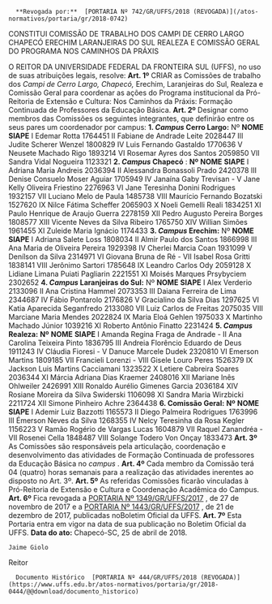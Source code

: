       **Revogada por:**  [PORTARIA Nº 742/GR/UFFS/2018 (REVOGADA)](/atos-normativos/portaria/gr/2018-0742) 

   CONSTITUI COMISSÃO DE TRABALHO DOS CAMPI DE CERRO LARGO CHAPECÓ ERECHIM LARANJEIRAS DO SUL REALEZA E COMISSÃO GERAL DO PROGRAMA NOS CAMINHOS DA PRÁXIS  

 O REITOR DA UNIVERSIDADE FEDERAL DA FRONTEIRA SUL (UFFS), no uso de suas atribuições legais, resolve:   **Art. 1º** CRIAR as Comissões de trabalho dos *Campi de Cerro Largo, Chapecó,* Erechim, Laranjeiras do Sul, Realeza e Comissão Geral para coordenar as ações do Programa institucional da Pró-Reitoria de Extensão e Cultura: Nos Caminhos da Práxis: Formação Continuada de Professores da Educação Básica.   **Art. 2º** Designar como membros das Comissões os seguintes integrantes, que definirão entre os seus pares um coordenador por campus: **1. *Campus* Cerro Largo:**     Nº  **NOME**    **SIAPE**      I   Edemar Rotta   1764451     II   Fabiane de Andrade Leite   2028447     III   Judite Scherer Wenzel   1800829     IV   Luis Fernando Gastaldo   1770636     V   Neusete Machado Rigo   1893214     VI   Rosemar Ayres dos Santos   2059850     VII   Sandra Vidal Nogueira   1123321       **2. *Campus* Chapecó** :     **Nº**    **NOME**    **SIAPE**      I   Adriana Maria Andreis   2036394     II   Alessandra Bonassoli Prado   2420378     III   Denise Consuelo Moser Aguiar   1705949     IV   Janaína Gaby Trevisan   -     V   Jane Kelly Oliveira Friestino   2276963     VI   Jane Teresinha Donini Rodrigues   1932157     VII   Luciano Melo de Paula   1485738     VIII   Maurício Fernando Bozatski   1527620     IX   Nilce Fátima Scheffer   2065903     X   Noeli Gemelli Reali   1834251     XI   Paulo Henrique de Araujo Guerra   2278159     XII   Pedro Augusto Pereira Borges   1808577     XIII   Vicente Neves da Silva Ribeiro   1765750     XIV   Willian Simões   1961455     XI   Zuleide Maria Ignácio   1174433       **3. *Campus* Erechim:**     Nº  **NOME**    **SIAPE**      I   Adriana Salete Loss   1808034     II   Almir Paulo dos Santos   1866998     III   Ana Maria de Oliveira Pereira   1929398     IV   Cherlei Marcia Coan   1931099     V   Denílson da Silva   2314971     VI   Giovana Bruna de Ré   -     VII   Isabel Rosa Gritti   1838141     VIII   Jerônimo Sartori   1785648     IX   Leandro Carlos Ody   2059128     X   Lidiane Limana Puiati Pagliarin   2221551     XI   Moisés Marques Prsybyciem   2302652       **4. *Campus* Laranjeiras do Sul:**     Nº  **NOME**    **SIAPE**      I   Alex Verderio   2133096     II   Ana Cristina Hammel   2073353     III   Daiana Ferreira de Lima   2344687     IV   Fábio Pontarolo   2176826     V   Gracialino da Silva Dias   1297625     VI   Katia Aparecida Seganfredo   2133080     VII   Luiz Carlos de Freitas   2075035     VIII   Marciane Maria Mendes   2022824     IX   Maria Eloá Gehlen   1975033     X   Martinho Machado Júnior   1039216     XI   Roberto Antônio Finatto   2231424       **5. *Campus* Realeza:**      **Nº**    **NOME**    **SIAPE**      I   Amanda Regina Fraga de Andrade   -     II   Ana Carolina Teixeira Pinto   1836795     III   Andreia Florêncio Eduardo de Deus   1911243     IV   Cláudia Fioresi   -     V   Danuce Marcele Dudek   2320810     VI   Emerson Martins   1809185     VII   Francieli Lorenzi   -     VIII   Gisele Louro Peres   1526379     IX   Jackson Luis Martins Cacciamani   1323522     X   Letiere Cabreira Soares   2036344     XI   Márcia Adriana Dias Kraemer   2408016     XII   Mariane Inês Ohlweiler   2426991     XIII   Ronaldo Aurélio Gimenes Garcia   2036184     XIV   Rosiane Moreira da Silva Swiderski   1106098     XI   Sandra Maria Wirzbicki   2211724     XII   Simone Pinheiro Achre   2364438       **6. Comissão Geral:**      **Nº**    **NOME**    **SIAPE**      I   Ademir Luiz Bazzotti   1165573     II   Diego Palmeira Rodrigues   1763996     III   Émerson Neves da Silva   1268355     IV   Nelcy Teresinha da Rosa Kegler   1156223     V   Ramão Rogério de Vargas Lucas   1604879     VII   Raquel Zanandréa   -     VII   Rosenei Cella   1848487     VIII   Solange Todero Von Onçay   1833473       **Art. 3º** As Comissões são responsáveis pela articulação, coordenação e desenvolvimento das atividades de Formação Continuada de professores da Educação Básica no *campus* .   **Art. 4º** Cada membro da Comissão terá 04 (quatro) horas semanais para a realização das atividades inerentes ao disposto no Art. 3º.   **Art. 5º** As referidas Comissões ficarão vinculadas à Pró-Reitoria de Extensão e Cultura e Coordenação Acadêmica do Campus.   **Art. 6º** Fica revogada a [PORTARIA Nº 1349/GR/UFFS/2017](https://www.uffs.edu.br/atos-normativos/portaria/gr/2017-1349)  , de 27 de novembro de 2017 e a [PORTARIA Nº 1443/GR/UFFS/2017](https://www.uffs.edu.br/atos-normativos/portaria/gr/2017-1443)  , de 21 de dezembro de 2017, publicadas noBoletim Oficial da UFFS.   **Art. 7º** Esta Portaria entra em vigor na data de sua publicação no Boletim Oficial da UFFS.      **Data do ato:** Chapecó-SC, 25 de abril de 2018.   
 

    Jaime Giolo   
 Reitor 

      Documento Histórico  [PORTARIA Nº 444/GR/UFFS/2018 (REVOGADA)](https://www.uffs.edu.br/atos-normativos/portaria/gr/2018-0444/@@download/documento_historico)     
      